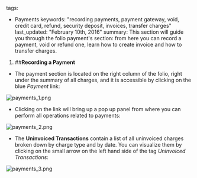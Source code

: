 
tags: 
  - Payments
keywords: "recording payments, payment gateway, void, credit card, refund, security deposit, invoices, transfer charges"
last_updated: "February 10th, 2016"
summary: This section will guide you through the folio payment's section: from here you can record a payment, void or refund one, learn how to create invoice and how to transfer charges.  



1. ##**Recording a Payment**  

 - The payment section is located on the right column of the folio, right under the summary of all charges, and it is accessible by clicking on the blue _Payment_ link:  

![payments_1.png]({{site.baseurl}}/images/payments_1.png)  


 - Clicking on the link will bring up a pop up panel from where you can perform all operations related to payments:  
 
 ![payments_2.png]({{site.baseurl}}/images/payments_2.png)  
 
 
 - The **Uninvoiced Transactions** contain a list of all uninvoiced charges broken down by charge type and by date. You can visualize them by clicking on the small arrow on the left hand side of the tag _Uninvoiced Transactions_:  
 
 
![payments_3.png]({{site.baseurl}}/images/payments_3.png)




